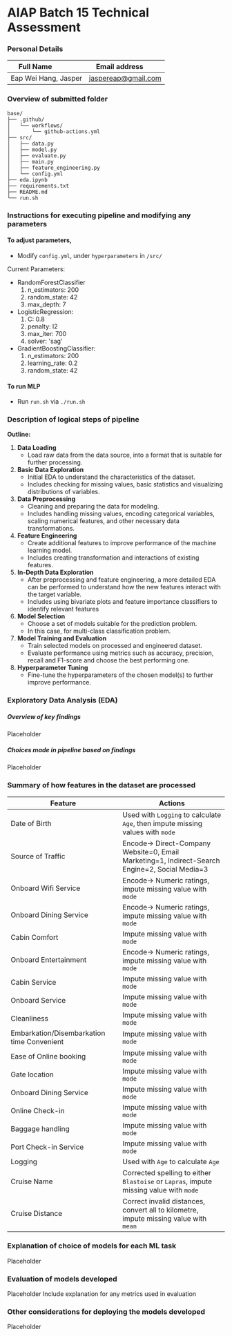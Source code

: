 # AIAP Batch 15 Technical Assessment
### Personal Details
| Full Name            | Email address       |
| ---------------------| ------------------- |
| Eap Wei Hang, Jasper | jaspereap@gmail.com |

### Overview of submitted folder
```
base/
├── .github/
│   └── workflows/
│       └── github-actions.yml
├── src/
│   ├── data.py
│   ├── model.py
│   ├── evaluate.py
│   ├── main.py
│   ├── feature_engineering.py
│   └── config.yml
├── eda.ipynb
├── requirements.txt
├── README.md
└── run.sh
```

### Instructions for executing pipeline and modifying any parameters
#### To adjust parameters,
- Modify `config.yml`, under `hyperparameters` in `/src/`

Current Parameters:
  - RandomForestClassifier
    1. n_estimators: 200
    2. random_state: 42
    3. max_depth: 7
  - LogisticRegression:
    1. C: 0.8
    2. penalty: l2
    3. max_iter: 700
    4. solver: 'sag'
  - GradientBoostingClassifier:
    1. n_estimators: 200
    2. learning_rate: 0.2
    3. random_state: 42

#### To run MLP
- Run `run.sh` via `./run.sh`

### Description of logical steps of pipeline
**Outline:**
1. **Data Loading**
    - Load raw data from the data source, into a format that is suitable for further processing.
2. **Basic Data Exploration**
    - Initial EDA to understand the characteristics of the dataset.
    - Includes checking for missing values, basic statistics and visualizing distributions of variables.
3. **Data Preprocessing**
    - Cleaning and preparing the data for modeling.
    - Includes handling missing values, encoding categorical variables, scaling numerical features, and other necessary data transformations.
4. **Feature Engineering**
    - Create additional features to improve performance of the machine learning model.
    - Includes creating transformation and interactions of existing features.
5. **In-Depth Data Exploration**
    - After preprocessing and feature engineering, a more detailed EDA can be performed to understand how the new features interact with the target variable.
    - Includes using bivariate plots and feature importance classifiers to identify relevant features
6. **Model Selection**
    - Choose a set of models suitable for the prediction problem.
    - In this case, for multi-class classification problem.
7. **Model Training and Evaluation**
    - Train selected models on processed and engineered dataset.
    - Evaluate performance using metrics such as accuracy, precision, recall and F1-score and choose the best performing one.
8. **Hyperparameter Tuning**
    - Fine-tune the hyperparameters of the chosen model(s) to further improve performance.

### Exploratory Data Analysis (EDA)
##### Overview of key findings
Placeholder
##### Choices made in pipeline based on findings
Placeholder

### Summary of how features in the dataset are processed
| Feature                                    | Actions                                                                                        |
| ------------------------------------------ | ---------------------------------------------------------------------------------------------- |
| Date of Birth                              | Used with `Logging` to calculate `Age`, then impute missing values with `mode`                 |
| Source of Traffic                          | Encode-> Direct-Company Website=0, Email Marketing=1, Indirect-Search Engine=2, Social Media=3 |
| Onboard Wifi Service                       | Encode-> Numeric ratings, impute missing value with `mode`                                     |
| Onboard Dining Service                     | Encode-> Numeric ratings, impute missing value with `mode`                                     |
| Cabin Comfort                              | Impute missing value with `mode`                                                               |
| Onboard Entertainment                      | Encode-> Numeric ratings, impute missing value with `mode`                                     |
| Cabin Service                              | Impute missing value with `mode`                                                               |
| Onboard Service                            | Impute missing value with `mode`                                                               |
| Cleanliness                                | Impute missing value with `mode`                                                               |
| Embarkation/Disembarkation time Convenient | Impute missing value with `mode`                                                               |
| Ease of Online booking                     | Impute missing value with `mode`                                                               |
| Gate location                              | Impute missing value with `mode`                                                               |
| Onboard Dining Service                     | Impute missing value with `mode`                                                               |
| Online Check-in                            | Impute missing value with `mode`                                                               |
| Baggage handling                           | Impute missing value with `mode`                                                               |
| Port Check-in Service                      | Impute missing value with `mode`                                                               |
| Logging                                    | Used with `Age` to calculate `Age`                                                             |
| Cruise Name                                | Corrected spelling to either `Blastoise` or `Lapras`, impute missing value with `mode`         |
| Cruise Distance                            | Correct invalid distances, convert all to kilometre, impute missing value with `mean`                                                                                               |

### Explanation of choice of models for each ML task
Placeholder

### Evaluation of models developed
Placeholder
Include explanation for any metrics used in evaluation

### Other considerations for deploying the models developed
Placeholder
